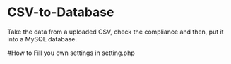 # CSV-to-Database
Take the data from a uploaded CSV, check the compliance and then, put it into a MySQL database.

#How to
Fill you own settings in setting.php